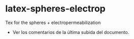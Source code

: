 # latex-spheres-electrop
Tex for the spheres + electropermeabilization

- Ver los comentarios de la última subida del documento.
